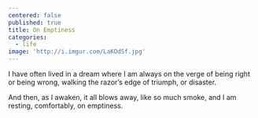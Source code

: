 ```yaml
---
centered: false
published: true
title: On Emptiness
categories:
  - life
image: 'http://i.imgur.com/LaKOdSf.jpg'
---
```

I have often lived in a dream 
where I am always on the verge
of being right 
or being wrong,
walking the razor’s edge
of triumph, 
or disaster.

And then,
as I awaken,
it all blows away,
like so much smoke,
and I am resting,
comfortably,
on emptiness.

